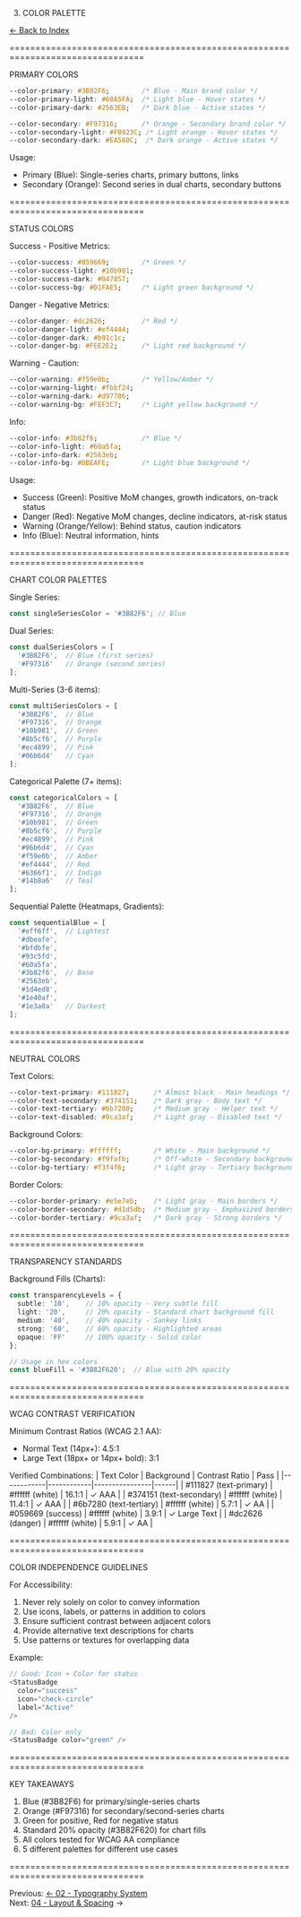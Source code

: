 03. COLOR PALETTE

[← Back to Index](./00-INDEX.md)

================================================================================

PRIMARY COLORS

```css
--color-primary: #3B82F6;        /* Blue - Main brand color */
--color-primary-light: #60A5FA;  /* Light blue - Hover states */
--color-primary-dark: #2563EB;   /* Dark blue - Active states */

--color-secondary: #F97316;      /* Orange - Secondary brand color */
--color-secondary-light: #FB923C; /* Light orange - Hover states */
--color-secondary-dark: #EA580C;  /* Dark orange - Active states */
```

Usage:
- Primary (Blue): Single-series charts, primary buttons, links
- Secondary (Orange): Second series in dual charts, secondary buttons

================================================================================

STATUS COLORS

Success - Positive Metrics:
```css
--color-success: #059669;        /* Green */
--color-success-light: #10b981;
--color-success-dark: #047857;
--color-success-bg: #D1FAE5;     /* Light green background */
```

Danger - Negative Metrics:
```css
--color-danger: #dc2626;         /* Red */
--color-danger-light: #ef4444;
--color-danger-dark: #b91c1c;
--color-danger-bg: #FEE2E2;      /* Light red background */
```

Warning - Caution:
```css
--color-warning: #f59e0b;        /* Yellow/Amber */
--color-warning-light: #fbbf24;
--color-warning-dark: #d97706;
--color-warning-bg: #FEF3C7;     /* Light yellow background */
```

Info:
```css
--color-info: #3b82f6;           /* Blue */
--color-info-light: #60a5fa;
--color-info-dark: #2563eb;
--color-info-bg: #DBEAFE;        /* Light blue background */
```

Usage:
- Success (Green): Positive MoM changes, growth indicators, on-track status
- Danger (Red): Negative MoM changes, decline indicators, at-risk status
- Warning (Orange/Yellow): Behind status, caution indicators
- Info (Blue): Neutral information, hints

================================================================================

CHART COLOR PALETTES

Single Series:
```typescript
const singleSeriesColor = '#3B82F6'; // Blue
```

Dual Series:
```typescript
const dualSeriesColors = [
  '#3B82F6',  // Blue (first series)
  '#F97316'   // Orange (second series)
];
```

Multi-Series (3-6 items):
```typescript
const multiSeriesColors = [
  '#3B82F6',  // Blue
  '#F97316',  // Orange
  '#10b981',  // Green
  '#8b5cf6',  // Purple
  '#ec4899',  // Pink
  '#06b6d4'   // Cyan
];
```

Categorical Palette (7+ items):
```typescript
const categoricalColors = [
  '#3B82F6',  // Blue
  '#F97316',  // Orange
  '#10b981',  // Green
  '#8b5cf6',  // Purple
  '#ec4899',  // Pink
  '#06b6d4',  // Cyan
  '#f59e0b',  // Amber
  '#ef4444',  // Red
  '#6366f1',  // Indigo
  '#14b8a6'   // Teal
];
```

Sequential Palette (Heatmaps, Gradients):
```typescript
const sequentialBlue = [
  '#eff6ff',  // Lightest
  '#dbeafe',
  '#bfdbfe',
  '#93c5fd',
  '#60a5fa',
  '#3b82f6',  // Base
  '#2563eb',
  '#1d4ed8',
  '#1e40af',
  '#1e3a8a'   // Darkest
];
```

================================================================================

NEUTRAL COLORS

Text Colors:
```css
--color-text-primary: #111827;      /* Almost black - Main headings */
--color-text-secondary: #374151;    /* Dark gray - Body text */
--color-text-tertiary: #6b7280;     /* Medium gray - Helper text */
--color-text-disabled: #9ca3af;     /* Light gray - Disabled text */
```

Background Colors:
```css
--color-bg-primary: #ffffff;        /* White - Main background */
--color-bg-secondary: #f9fafb;      /* Off-white - Secondary background */
--color-bg-tertiary: #f3f4f6;       /* Light gray - Tertiary background */
```

Border Colors:
```css
--color-border-primary: #e5e7eb;    /* Light gray - Main borders */
--color-border-secondary: #d1d5db;  /* Medium gray - Emphasized borders */
--color-border-tertiary: #9ca3af;   /* Dark gray - Strong borders */
```

================================================================================

TRANSPARENCY STANDARDS

Background Fills (Charts):
```typescript
const transparencyLevels = {
  subtle: '10',    // 10% opacity - Very subtle fill
  light: '20',     // 20% opacity - Standard chart background fill
  medium: '40',    // 40% opacity - Sankey links
  strong: '60',    // 60% opacity - Highlighted areas
  opaque: 'FF'     // 100% opacity - Solid color
};

// Usage in hex colors
const blueFill = '#3B82F620';  // Blue with 20% opacity
```

================================================================================

WCAG CONTRAST VERIFICATION

Minimum Contrast Ratios (WCAG 2.1 AA):
- Normal Text (14px+): 4.5:1
- Large Text (18px+ or 14px+ bold): 3:1

Verified Combinations:
| Text Color | Background | Contrast Ratio | Pass |
|------------|------------|----------------|------|
| #111827 (text-primary) | #ffffff (white) | 16.1:1 | ✓ AAA |
| #374151 (text-secondary) | #ffffff (white) | 11.4:1 | ✓ AAA |
| #6b7280 (text-tertiary) | #ffffff (white) | 5.7:1 | ✓ AA |
| #059669 (success) | #ffffff (white) | 3.9:1 | ✓ Large Text |
| #dc2626 (danger) | #ffffff (white) | 5.9:1 | ✓ AA |

================================================================================

COLOR INDEPENDENCE GUIDELINES

For Accessibility:
1. Never rely solely on color to convey information
2. Use icons, labels, or patterns in addition to colors
3. Ensure sufficient contrast between adjacent colors
4. Provide alternative text descriptions for charts
5. Use patterns or textures for overlapping data

Example:
```typescript
// Good: Icon + Color for status
<StatusBadge 
  color="success" 
  icon="check-circle"
  label="Active"
/>

// Bad: Color only
<StatusBadge color="green" />
```

================================================================================

KEY TAKEAWAYS

1. Blue (#3B82F6) for primary/single-series charts
2. Orange (#F97316) for secondary/second-series charts
3. Green for positive, Red for negative status
4. Standard 20% opacity (#3B82F620) for chart fills
5. All colors tested for WCAG AA compliance
6. 5 different palettes for different use cases

================================================================================

Previous: [← 02 - Typography System](./02-TYPOGRAPHY-SYSTEM.md)  
Next: [04 - Layout & Spacing](./04-LAYOUT-SPACING.md) →


